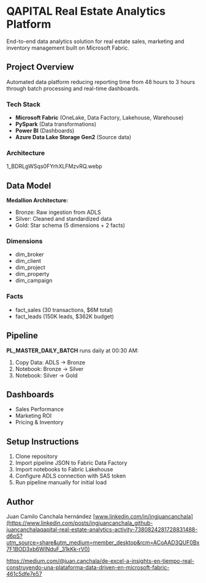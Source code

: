 # QAPITAL Real Estate Analytics Platform
End-to-end data analytics solution for real estate sales, marketing and inventory management built on Microsoft Fabric.

## Project Overview
Automated data platform reducing reporting time from 48 hours to 3 hours through batch processing and real-time dashboards.

### Tech Stack
- **Microsoft Fabric** (OneLake, Data Factory, Lakehouse, Warehouse)
- **PySpark** (Data transformations)
- **Power BI** (Dashboards)
- **Azure Data Lake Storage Gen2** (Source data)

### Architecture
1_BDRLgWSqs0FYrhXLFMzvRQ.webp


## Data Model
**Medallion Architecture:**
- Bronze: Raw ingestion from ADLS
- Silver: Cleaned and standardized data
- Gold: Star schema (5 dimensions + 2 facts)

### Dimensions
- dim_broker
- dim_client
- dim_project
- dim_property
- dim_campaign

### Facts
- fact_sales (30 transactions, $6M total)
- fact_leads (150K leads, $362K budget)

## Pipeline
**PL_MASTER_DAILY_BATCH** runs daily at 00:30 AM:
1. Copy Data: ADLS → Bronze
2. Notebook: Bronze → Silver
3. Notebook: Silver → Gold

## Dashboards
- Sales Performance
- Marketing ROI
- Pricing & Inventory

## Setup Instructions
1. Clone repository
2. Import pipeline JSON to Fabric Data Factory
3. Import notebooks to Fabric Lakehouse
4. Configure ADLS connection with SAS token
5. Run pipeline manually for initial load

## Author
Juan Camilo Canchala hernández 
[www.linkedin.com/in/ingjuancanchala](https://www.linkedin.com/posts/ingjuancanchala_github-juancanchalaqapital-real-estate-analytics-activity-7380824281728831488-d6pS?utm_source=share&utm_medium=member_desktop&rcm=ACoAAD3QUF0Bx7F1BOD3xb6WINduF_31kKk-rV0)

https://medium.com/@juan.canchala/de-excel-a-insights-en-tiempo-real-construyendo-una-plataforma-data-driven-en-microsoft-fabric-461c5dfe7e57
